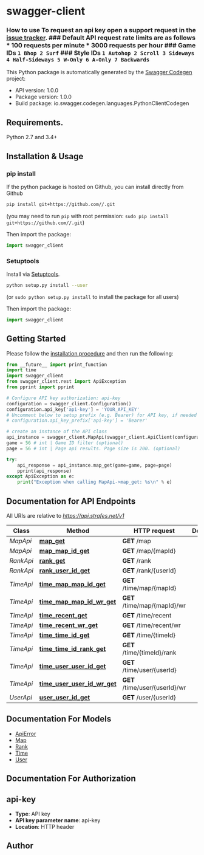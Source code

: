 # swagger-client
### How to use To request an api key open a support request in the [issue tracker](https://issues.strafes.net/client/index.php#/types/3/issues).  ### Default API request rate limits are as follows * 100 requests per minute * 3000 requests per hour  ### Game IDs ``` 1 Bhop 2 Surf ``` ### Style IDs ``` 1 Autohop 2 Scroll 3 Sideways 4 Half-Sideways 5 W-Only 6 A-Only 7 Backwards ``` 

This Python package is automatically generated by the [Swagger Codegen](https://github.com/swagger-api/swagger-codegen) project:

- API version: 1.0.0
- Package version: 1.0.0
- Build package: io.swagger.codegen.languages.PythonClientCodegen

## Requirements.

Python 2.7 and 3.4+

## Installation & Usage
### pip install

If the python package is hosted on Github, you can install directly from Github

```sh
pip install git+https://github.com//.git
```
(you may need to run `pip` with root permission: `sudo pip install git+https://github.com//.git`)

Then import the package:
```python
import swagger_client 
```

### Setuptools

Install via [Setuptools](http://pypi.python.org/pypi/setuptools).

```sh
python setup.py install --user
```
(or `sudo python setup.py install` to install the package for all users)

Then import the package:
```python
import swagger_client
```

## Getting Started

Please follow the [installation procedure](#installation--usage) and then run the following:

```python
from __future__ import print_function
import time
import swagger_client
from swagger_client.rest import ApiException
from pprint import pprint

# Configure API key authorization: api-key
configuration = swagger_client.Configuration()
configuration.api_key['api-key'] = 'YOUR_API_KEY'
# Uncomment below to setup prefix (e.g. Bearer) for API key, if needed
# configuration.api_key_prefix['api-key'] = 'Bearer'

# create an instance of the API class
api_instance = swagger_client.MapApi(swagger_client.ApiClient(configuration))
game = 56 # int | Game ID filter (optional)
page = 56 # int | Page api results. Page size is 200. (optional)

try:
    api_response = api_instance.map_get(game=game, page=page)
    pprint(api_response)
except ApiException as e:
    print("Exception when calling MapApi->map_get: %s\n" % e)

```

## Documentation for API Endpoints

All URIs are relative to *https://api.strafes.net/v1*

Class | Method | HTTP request | Description
------------ | ------------- | ------------- | -------------
*MapApi* | [**map_get**](docs/MapApi.md#map_get) | **GET** /map | 
*MapApi* | [**map_map_id_get**](docs/MapApi.md#map_map_id_get) | **GET** /map/{mapId} | 
*RankApi* | [**rank_get**](docs/RankApi.md#rank_get) | **GET** /rank | 
*RankApi* | [**rank_user_id_get**](docs/RankApi.md#rank_user_id_get) | **GET** /rank/{userId} | 
*TimeApi* | [**time_map_map_id_get**](docs/TimeApi.md#time_map_map_id_get) | **GET** /time/map/{mapId} | 
*TimeApi* | [**time_map_map_id_wr_get**](docs/TimeApi.md#time_map_map_id_wr_get) | **GET** /time/map/{mapId}/wr | 
*TimeApi* | [**time_recent_get**](docs/TimeApi.md#time_recent_get) | **GET** /time/recent | 
*TimeApi* | [**time_recent_wr_get**](docs/TimeApi.md#time_recent_wr_get) | **GET** /time/recent/wr | 
*TimeApi* | [**time_time_id_get**](docs/TimeApi.md#time_time_id_get) | **GET** /time/{timeId} | 
*TimeApi* | [**time_time_id_rank_get**](docs/TimeApi.md#time_time_id_rank_get) | **GET** /time/{timeId}/rank | 
*TimeApi* | [**time_user_user_id_get**](docs/TimeApi.md#time_user_user_id_get) | **GET** /time/user/{userId} | 
*TimeApi* | [**time_user_user_id_wr_get**](docs/TimeApi.md#time_user_user_id_wr_get) | **GET** /time/user/{userId}/wr | 
*UserApi* | [**user_user_id_get**](docs/UserApi.md#user_user_id_get) | **GET** /user/{userId} | 


## Documentation For Models

 - [ApiError](docs/ApiError.md)
 - [Map](docs/Map.md)
 - [Rank](docs/Rank.md)
 - [Time](docs/Time.md)
 - [User](docs/User.md)


## Documentation For Authorization


## api-key

- **Type**: API key
- **API key parameter name**: api-key
- **Location**: HTTP header


## Author



